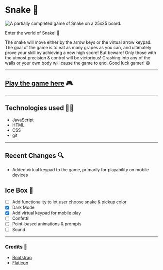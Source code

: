  #  Snake 🐍 

![A partially completed game of Snake on a 25x25 board.](https://i.imgur.com/gtlfkz8.png)

 Enter the world of Snake! 🐍 
 
 The snake will move either by the arrow keys or the virtual arrow keypad. The goal of the game is to eat as many grapes as you can, and ultimately prove your skill by achieving a new high score! But beware! Only those with the utmost precision & control will be victorious! Crashing into any of the walls or your own body will cause the game to end. Good luck gamer! 😄

---

## [Play the game here](https://snake-is-cool.surge.sh/) 🎮

---

## Technologies used 🧑‍💻

- JavaScript
- HTML
- CSS
- git

---

## Recent Changes 🔍

- Added virtual keypad to the game, primarily for playability on mobile devices

## Ice Box 🥶

- [ ] Add functionality to let user choose snake & pickup color
- [x] Dark Mode
- [x] Add virtual keypad for mobile play
- [ ] Confetti!
- [ ] Point-based animations & prompts
- [ ] Sound

---

### Credits 🎥

- [Bootstrap](https://getbootstrap.com/docs/5.1/getting-started/introduction/) 
- [Flaticon](https://www.flaticon.com/free-icons/snake)